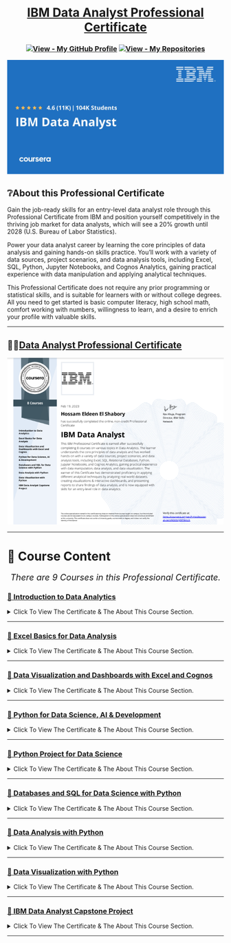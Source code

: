 <h1 align="center">
<a href="https://www.coursera.org/professional-certificates/ibm-data-analyst">IBM Data Analyst Professional Certificate</a>
</h1>

<h3 align="center">

[![View - My GitHub Profile](https://img.shields.io/badge/View-My_GitHub_Profile-blue?logo=Github)](https://github.com/hossam-elshabory)
[![View - My Repositories ](https://img.shields.io/badge/View-My_Repositories_-purple?logo=Github)](https://github.com/hossam-elshabory?tab=repositories)

</h3>

<p align="center">
    <img width="900" src="Assets/SPECIALIZATION_ibm-data-analyst.jpeg" alt="IBM data analyst">
</p>

## ❔About this Professional Certificate

Gain the job-ready skills for an entry-level data analyst role through this Professional Certificate from IBM and position yourself competitively in the thriving job market for data analysts, which will see a 20% growth until 2028 (U.S. Bureau of Labor Statistics).

Power your data analyst career by learning the core principles of data analysis and gaining hands-on skills practice. You’ll work with a variety of data sources, project scenarios, and data analysis tools, including Excel, SQL, Python, Jupyter Notebooks, and Cognos Analytics, gaining practical experience with data manipulation and applying analytical techniques.

This Professional Certificate does not require any prior programming or statistical skills, and is suitable for learners with or without college degrees. All you need to get started is basic computer literacy, high school math, comfort working with numbers, willingness to learn, and a desire to enrich your profile with valuable skills.

****

## 🥇🔗[Data Analyst Professional Certificate](https://coursera.org/share/be7ed68f739d97d14f275b14208de581)


<p align="center">
    <img width="600" src="Assets/IBM_PRO_CERT.png">
</p>

****
# 📑 Course Content

<p style="font-size:20px" align="center">
<em>There are 9 Courses in this Professional Certificate.</em>
</p>

### [📓 Introduction to Data Analytics]()
<details>
<summary>Click To View The Certificate & The About This Course Section.</summary>

### ❔About This Course
This course presents you with a gentle introduction to Data Analysis, the role of a Data Analyst, and the tools used in this job. 

You will learn about the skills and responsibilities of a data analyst and hear from several data experts sharing their tips & advice to start a career. 

This course will help you to differentiate between the roles of Data Analysts, Data Scientists, and Data Engineers. 

### 🔗[Certificate](https://coursera.org/share/02026a80d833f1ee6a2c8b42e07bab95)
<p align="center">
    <img width="500" src="Assets\01_introduction_to_data_analysis_cert.png">
</p>

</details>

****

### [📓 Excel Basics for Data Analysis]()
<details>
<summary>Click To View The Certificate & The About This Course Section.</summary>

### ❔About This Course
Spreadsheet tools like Excel are an essential tool for working with data - whether for data analytics, business, marketing, or research. 

This course is designed to give you a basic working knowledge of Excel and how to use it for analyzing data.

## 🔗[Certificate](https://coursera.org/share/75f31c2d9635d76e76a140ccd87ed0e9)
<p align="center">
    <img width="600" src="Assets\02_excel_basic_for_data_analysis_cert.png">
</p>

</details>

****

### [📓 Data Visualization and Dashboards with Excel and Cognos]()
<details>
<summary>Click To View The Certificate & The About This Course Section.</summary>

### ❔About This Course
This course covers some of the first steps for telling a compelling story with your data using various types of charts and graphs. 

You'll learn the basics of visualizing data with Excel and IBM Cognos Analytics without having to write any code. 

### 🔗[Certificate](https://www.coursera.org/account/accomplishments/verify/2NHAP7B2M4A3?utm_source=link&utm_medium=certificate&utm_content=cert_image&utm_campaign=pdf_header_button&utm_product=course)
<p align="center">
    <img width="500" src="Assets/03_datavis_excel_cognos.png">
</p>

</details>

****

### [📓 Python for Data Science, AI & Development]()
<details>
<summary>Click To View The Certificate & The About This Course Section.</summary>

### ❔About This Course
Python is one of the most popular languages in the programming and data science world and demand for individuals who have the ability to apply Python has never been higher.  

### 🔗[Certificate](https://coursera.org/share/3caee43c200fb50056441046185fef5f)
<p align="center">
    <img width="500" src="Assets/04_python_for_ds_ai_cert.png">
</p>

</details>

****

### [📓 Python Project for Data Science]()
<details>
<summary>Click To View The Certificate & The About This Course Section.</summary>

### ❔About This Course
This course primarily involves completing a project in which you will assume the role of a Data Scientist or a Data Analyst and be provided with a real-world data set and a real-world inspired scenario to identify patterns and trends. 

### 🔗[Certificate](https://coursera.org/share/ac5cf41db59b19bc8711903746005386)
<p align="center">
    <img width="500" src="Assets/05_python_project_for_data_science.png">
</p>

</details>

****

### [📓 Databases and SQL for Data Science with Python]()
<details>
<summary>Click To View The Certificate & The About This Course Section.</summary>

### ❔About This Course
Working knowledge of SQL (or Structured Query Language) is a must for data professionals like Data Scientists, Data Analysts and Data Engineers. Much of the world's data resides in databases.

SQL is a powerful language used for communicating with and extracting data from databases.  

### 🔗[Certificate](https://coursera.org/share/02e9c89f8c8e1ed90e8c3d2a2d08ba29)
<p align="center">
    <img width="500" src="Assets/06_sql_database_data_science_python.png">
</p>

</details>

****

### [📓 Data Analysis with Python]()
<details>
<summary>Click To View The Certificate & The About This Course Section.</summary>

### ❔About This Course
Analyzing data with Python is an essential skill for Data Scientists and Data Analysts. This course will take you from the basics of data analysis with Python to building and evaluating data models.  

### 🔗[Certificate](https://coursera.org/share/805c23ab934d106a85f545a4895d4c54)
<p align="center">
    <img width="500" src="Assets/07_data_analysis_with_python.png">
</p>

</details>

****

### [📓 Data Visualization with Python]()
<details>
<summary>Click To View The Certificate & The About This Course Section.</summary>

### ❔About This Course
One of the most important skills of successful data scientists and data analysts is the ability to tell a compelling story by visualizing data and findings in an approachable and stimulating way. 

In this course you will learn many ways to effectively visualize both small and large-scale data. You will be able to take data that at first glance has little meaning and present that data in a form that conveys insights. 

### 🔗[Certificate](https://coursera.org/share/d7cff5ecb2fae52a3263314d01989b0a)
<p align="center">
    <img width="500" src="Assets/08_data_vis_python_cert.png">
</p>

</details>

****

### [📓 IBM Data Analyst Capstone Project]()
<details>
<summary>Click To View The Certificate & The About This Course Section.</summary>

### ❔About This Course
By completing this final capstone project you will apply various Data Analytics skills and techniques that you have learned as part of the previous courses in the IBM Data Analyst Professional Certificate. 

You will assume the role of an Associate Data Analyst who has recently joined the organization and be presented with a business challenge that requires data analysis to be performed on real-world datasets.  

### 🔗[Certificate](https://coursera.org/share/2f8df83dfca5dd9f0f8de47c7d74bb7c)
<p align="center">
    <img width="500" src="Assets/09_capstone_project_cert.png">
</p>

</details>

****
